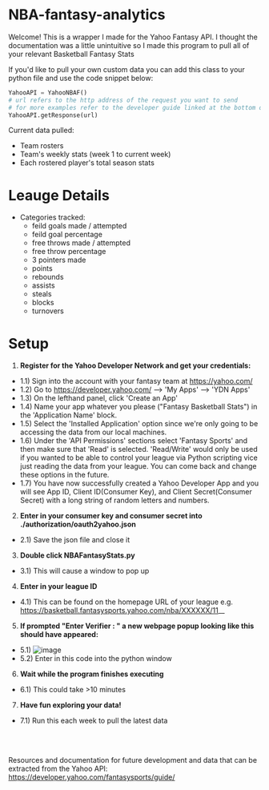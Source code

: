 # NBA-fantasy-analytics

Welcome! This is a wrapper I made for the Yahoo Fantasy API. I thought the documentation was a little unintuitive so I made this program to pull all of your relevant Basketball Fantasy Stats

If you'd like to pull your own custom data you can add this class to your python file and use the code snippet below: 
```python 
YahooAPI = YahooNBAF() 
# url refers to the http address of the request you want to send 
# for more examples refer to the developer guide linked at the bottom of this page
YahooAPI.getResponse(url) 
```

Current data pulled: 
* Team rosters 
* Team's weekly stats (week 1 to current week)
* Each rostered player's total season stats 

# Leauge Details
* Categories tracked:
  * feild goals made / attempted
  * feild goal percentage
  * free throws made / attempted
  * free throw percentage
  * 3 pointers made
  * points
  * rebounds
  * assists
  * steals
  * blocks
  * turnovers 

# Setup 
1) __Register for the Yahoo Developer Network and get your credentials:__
* 1.1) Sign into the account with your fantasy team at https://yahoo.com/
* 1.2) Go to https://developer.yahoo.com/ --> 'My Apps' --> 'YDN Apps'
* 1.3) On the lefthand panel, click 'Create an App'
* 1.4) Name your app whatever you please ("Fantasy Basketball Stats") in the 'Application Name' block.
* 1.5) Select the 'Installed Application' option since we're only going to be accessing the data from our local machines.
* 1.6) Under the 'API Permissions' sections select 'Fantasy Sports' and then make sure that 'Read' is selected. 'Read/Write' would only be used if you wanted to be able to control your league via Python scripting vice just reading the data from your league. You can come back and change these options in the future.
* 1.7) You have now successfully created a Yahoo Developer App and you will see App ID, Client ID(Consumer Key), and Client Secret(Consumer Secret) with a long string of random letters and numbers.
2) __Enter in your consumer key and consumer secret into ./authorization/oauth2yahoo.json__
* 2.1) Save the json file and close it
3) __Double click NBAFantasyStats.py__
* 3.1) This will cause a window to pop up
4) __Enter in your league ID__
* 4.1) This can be found on the homepage URL of your league e.g. https://basketball.fantasysports.yahoo.com/nba/XXXXXX/11__
5) __If prompted "Enter Verifier : " a new webpage popup looking like this should have appeared:__
* 5.1)
![image](https://user-images.githubusercontent.com/16578851/106080931-035b6d00-60e6-11eb-8851-c8c4454230c5.png)
* 5.2) Enter in this code into the python window 
6) __Wait while the program finishes executing__
* 6.1) This could take >10 minutes
7) __Have fun exploring your data!__
* 7.1) Run this each week to pull the latest data

<br/>
<br/>

Resources and documentation for future development and data that can be extracted from the Yahoo API:
https://developer.yahoo.com/fantasysports/guide/
